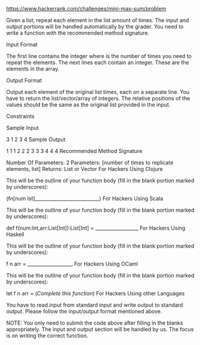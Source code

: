 https://www.hackerrank.com/challenges/mini-max-sum/problem

Given a list, repeat each element in the list  amount of times. The input and output portions will be handled automatically by the grader. You need to write a function with the recommended method signature.

Input Format

The first line contains the integer  where  is the number of times you need to repeat the elements.
The next  lines each contain an integer. These are the  elements in the array.

Output Format

Output each element of the original list  times, each on a separate line. You have to return the list/vector/array of  integers. The relative positions of the values should be the same as the original list provided in the input.

Constraints



Sample Input

3
1
2
3
4
Sample Output

1
1
1
2
2
2
3
3
3
4
4
4
Recommended Method Signature

Number Of Parameters: 2
Parameters: [number of times to replicate elements, list]
Returns: List or Vector
For Hackers Using Clojure

This will be the outline of your function body (fill in the blank portion marked by underscores):

 (fn[num lst]___________________________)
For Hackers Using Scala

This will be the outline of your function body (fill in the blank portion marked by underscores):

 def f(num:Int,arr:List[Int]):List[Int] = __________________
For Hackers Using Haskell

This will be the outline of your function body (fill in the blank portion marked by underscores):

 f n arr = ___________________
For Hackers Using OCaml

This will be the outline of your function body (fill in the blank portion marked by underscores):

 let f n arr = (*Complete this function*)
For Hackers Using other Languages

You have to read input from standard input and write output to standard output. Please follow the input/output format mentioned above.

NOTE: You only need to submit the code above after filling in the blanks appropriately. The input and output section will be handled by us. The focus is on writing the correct function.